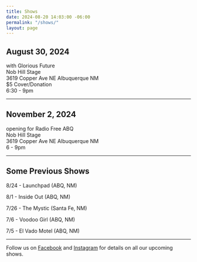 ```yaml
---
title: Shows
date: 2024-08-20 14:03:00 -06:00
permalink: "/shows/"
layout: page
---
```


## August 30, 2024

<p>with Glorious Future<br/>
Nob Hill Stage<br/>
3619 Copper Ave NE Albuquerque NM<br/>
$5 Cover/Donation<br/>
6:30 - 9pm</p>

---

## November 2, 2024

<p>opening for Radio Free ABQ<br/>
Nob Hill Stage<br/>
3619 Copper Ave NE Albuquerque NM<br/>
6 - 9pm</p>

---

## Some Previous Shows

8/24 - Launchpad (ABQ, NM)

8/1 - Inside Out (ABQ, NM)

7/26 - The Mystic (Santa Fe, NM)

7/6 - Voodoo Girl (ABQ, NM)

7/5 - El Vado Motel (ABQ, NM)

---

<p class="lead">Follow us on <a href="https://www.facebook.com/TheOrdinaryThingsband/">Facebook</a> and <a href="https://www.instagram.com/ordinarythingsband18/">Instagram</a> for details on all our upcoming shows.</a>